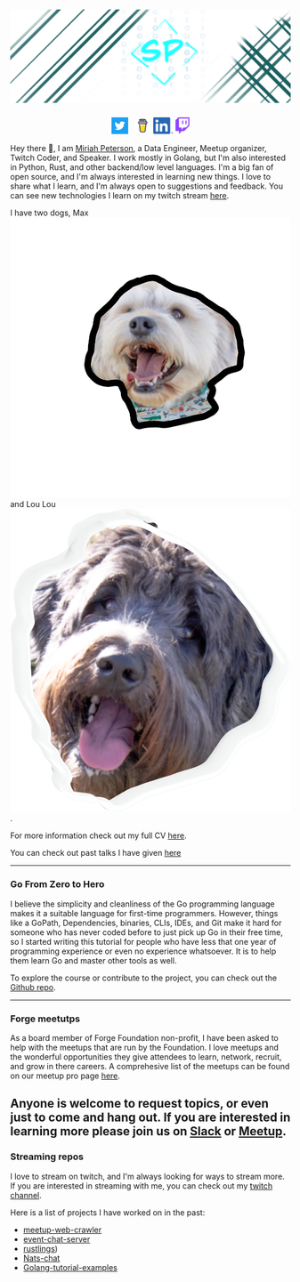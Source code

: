 # [![miriah peterson header](img/Banner.png)](https://miriahpeterson.com)

<p align='center'>
<a href="https://twitter.com/captainnobody1"><img height="30" src="img/Twitter_Logo_WhiteOnBlue.png"></a>&nbsp;&nbsp;
<a href="https://www.buymeacoffee.com/soypete01"><img height="30" src="img/bmc-logo.png"></a>
<a href="https://www.linkedin.com/in/miriahpeterson/"><img height="30" src="img/LI-In-Bug.png"></a>
<a href="https://twitch.tv/soypete01"><img height="30" src="img/TwitchGlitchPurple.png"></a>
</p>

Hey there 👋,
I am [Miriah Peterson](https://miriahpeterson.com), a Data Engineer, Meetup organizer, Twitch Coder, and Speaker. I work mostly in Golang, but I'm also interested in Python, Rust, and other backend/low level languages. I'm a big fan of open source, and I'm always interested in learning new things. I love to share what I learn, and I'm always open to suggestions and feedback. You can see new technologies I learn on my twitch stream [here](https://twitch.tv/soypete01).

I have two dogs, Max ![max](img/maximus.png) and Lou Lou ![lou](img/louloubig.png). 

For more information check out my full CV [here](https://miriahpeterson.com/cv).

You can check out past talks I have given [here](https://www.youtube.com/user/CaptainNobody1)

  ---
### Go From Zero to Hero

I believe the simplicity and cleanliness of the Go programming language makes it a suitable language for first-time programmers. However, things like a GoPath, Dependencies, binaries, CLIs, IDEs, and Git make it hard for someone who has never coded before to just pick up Go in their free time, so I started writing this tutorial for people who have less that one year of programming experience or even no experience whatsoever. It is to help them learn Go and master other tools as well.

To explore the course or contribute to the project, you can check out the [Github repo](github.com/Soypete/Golang_tutorial_zero_to_hero).

 ---
### Forge meetutps 

As a board member of Forge Foundation non-profit, I have been asked to help with the meetups that are run by the Foundation. I love meetups and the wonderful opportunities they give attendees to learn, network, recruit, and grow in there careers. A comprehesive list of the meetups can be found on our meetup pro page [here](https://www.meetup.com/pro/forge-utah).

Anyone is welcome to request topics, or even just to come and hang out. If you are interested in learning more please join us on [Slack](https://join.slack.com/t/forgeutah/shared_invite/zt-pietaeqb-HetfD2OIzn1RHtDtV~CH5g) or [Meetup](https://www.meetup.com/pro/forge-utah).
---

### Streaming repos 

I love to stream on twitch, and I'm always looking for ways to stream more. If you are interested in streaming with me, you can check out my [twitch channel](https://twitch.tv/soypete01).

Here is a list of projects I have worked on in the past:
- [meetup-web-crawler](https://github.com/Soypete/event-web-crawler)
- [event-chat-server](https://github.com/Soypete/Meetup-chat-server)
- [rustlings](https://github.com/Soypete/rustlings))
- [Nats-chat](https://github.com/Soypete/Nats-chat-server)
- [Golang-tutorial-examples](https://github.com/Soypete/Golang_tutorial_examples)
